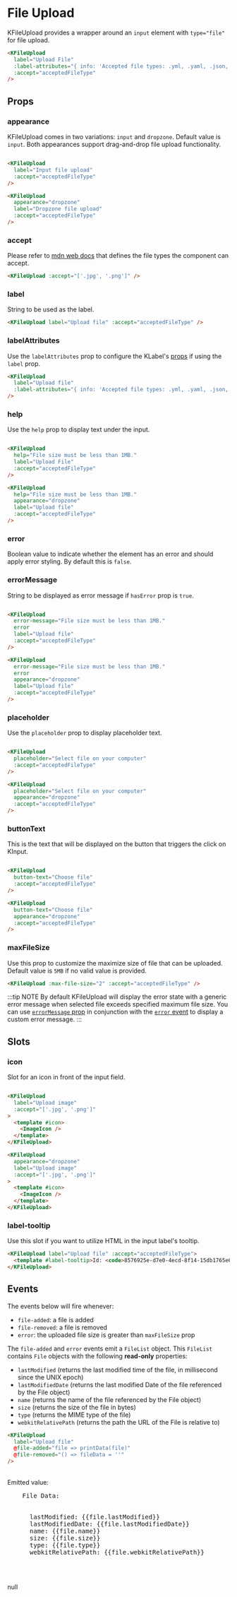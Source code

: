 # File Upload

KFileUpload provides a wrapper around an `input` element with `type="file"` for file upload.

<ClientOnly>
  <KFileUpload label="File upload" :label-attributes="{ info: `Accepted file types: ${acceptedFileType.join(', ')}` }" help="File size must be less than 1MB." :accept="acceptedFileType" />
</ClientOnly>

```html
<KFileUpload
  label="Upload File"
  :label-attributes="{ info: 'Accepted file types: .yml, .yaml, .json, .md, .markdown, image/*' }"
  :accept="acceptedFileType"
/>
```

## Props

### appearance

KFileUpload comes in two variations: `input` and `dropzone`. Default value is `input`. Both appearances support drag-and-drop file upload functionality.

<ClientOnly>
  <div class="vertical-spacing-container">
    <KFileUpload
      label="Input file upload"
      :accept="acceptedFileType"
    />
    <KFileUpload
      appearance="dropzone"
      label="Dropzone file upload"
      :accept="acceptedFileType"
    />
  </div>
</ClientOnly>

```html
<KFileUpload
  label="Input file upload"
  :accept="acceptedFileType"
/>

<KFileUpload
  appearance="dropzone"
  label="Dropzone file upload"
  :accept="acceptedFileType"
/>
```

### accept

Please refer to [mdn web docs](https://developer.mozilla.org/en-US/docs/Web/HTML/Element/input/file#accept) that defines the file types the component can accept.

<ClientOnly>
  <KFileUpload :accept="['.jpg', '.png']" />
</ClientOnly>

```html
<KFileUpload :accept="['.jpg', '.png']" />
```

### label

String to be used as the label.

<ClientOnly>
  <KFileUpload label="Upload file" :accept="acceptedFileType" />
</ClientOnly>

```html
<KFileUpload label="Upload file" :accept="acceptedFileType" />
```

### labelAttributes

Use the `labelAttributes` prop to configure the KLabel's [props](/components/label) if using the `label` prop.

<ClientOnly>
  <KFileUpload label="Upload file" :label-attributes="{ info: `Accepted file types: ${acceptedFileType.join(', ')}` }" :accept="acceptedFileType" />
</ClientOnly>

```html
<KFileUpload
  label="Upload file"
  :label-attributes="{ info: 'Accepted file types: .yml, .yaml, .json, .md, .markdown, image/*' }"
/>
```

### help

Use the `help` prop to display text under the input.

<ClientOnly>
  <div class="vertical-spacing-container">
    <KFileUpload
      label="Upload file"
      help="File size must be less than 1MB."
      :accept="acceptedFileType"
    />
    <KFileUpload
      appearance="dropzone"
      label="Upload file"
      help="File size must be less than 1MB."
      :accept="acceptedFileType"
    />
  </div>
</ClientOnly>

```html
<KFileUpload
  help="File size must be less than 1MB."
  label="Upload File"
  :accept="acceptedFileType"
/>

<KFileUpload
  help="File size must be less than 1MB."
  appearance="dropzone"
  label="Upload file"
  :accept="acceptedFileType"
/>
```

### error

Boolean value to indicate whether the element has an error and should apply error styling. By default this is `false`.

### errorMessage

String to be displayed as error message if `hasError` prop is `true`.

<ClientOnly>
  <div class="vertical-spacing-container">
    <KFileUpload
      error-message="File size must be less than 1MB."
      error
      label="Upload file"
      :accept="acceptedFileType"
    />
    <KFileUpload
      error-message="File size must be less than 1MB."
      error
      appearance="dropzone"
      label="Upload file"
      :accept="acceptedFileType"
    />
  </div>
</ClientOnly>

```html
<KFileUpload
  error-message="File size must be less than 1MB."
  error
  label="Upload file"
  :accept="acceptedFileType"
/>

<KFileUpload
  error-message="File size must be less than 1MB."
  error
  appearance="dropzone"
  label="Upload file"
  :accept="acceptedFileType"
/>
```

### placeholder

Use the `placeholder` prop to display placeholder text.

<ClientOnly>
  <div class="vertical-spacing-container">
    <KFileUpload
      placeholder="Select file on your computer"
      :accept="acceptedFileType"
    />
    <KFileUpload
      placeholder="Select file on your computer"
      appearance="dropzone"
      :accept="acceptedFileType"
    />
  </div>
</ClientOnly>

```html
<KFileUpload
  placeholder="Select file on your computer"
  :accept="acceptedFileType"
/>

<KFileUpload
  placeholder="Select file on your computer"
  appearance="dropzone"
  :accept="acceptedFileType"
/>
```

### buttonText

This is the text that will be displayed on the button that triggers the click on KInput.

<ClientOnly>
  <div class="vertical-spacing-container">
    <KFileUpload
      button-text="Choose file"
      :accept="acceptedFileType"
    />
    <KFileUpload
      button-text="Choose file"
      appearance="dropzone"
      :accept="acceptedFileType"
    />
  </div>
</ClientOnly>

```html
<KFileUpload
  button-text="Choose file"
  :accept="acceptedFileType"
/>

<KFileUpload
  button-text="Choose file"
  appearance="dropzone"
  :accept="acceptedFileType"
/>
```

### maxFileSize

Use this prop to customize the maximize size of file that can be uploaded. Default value is `5MB` if no valid value is provided.

<ClientOnly>
  <KFileUpload :max-file-size="2" :accept="['.jpg', '.png']" />
</ClientOnly>

```html
<KFileUpload :max-file-size="2" :accept="acceptedFileType" />
```

:::tip NOTE
By default KFileUpload will display the error state with a generic error message when selected file exceeds specified maximum file size. You can use [`errorMessage` prop](#errormessage) in conjunction with the [`error` event](#events) to display a custom error message.
:::

## Slots

### icon

Slot for an icon in front of the input field.

<ClientOnly>
  <div class="vertical-spacing-container">
    <KFileUpload
      label="Upload image"
      :accept="['.jpg', '.png']"
    >
      <template #icon>
        <ImageIcon />
      </template>
    </KFileUpload>
    <KFileUpload
      appearance="dropzone"
      label="Upload image"
      :accept="['.jpg', '.png']"
    >
      <template #icon>
        <ImageIcon />
      </template>
    </KFileUpload>
  </div>
</ClientOnly>

```html
<KFileUpload
  label="Upload image"
  :accept="['.jpg', '.png']"
>
  <template #icon>
    <ImageIcon />
  </template>
</KFileUpload>

<KFileUpload
  appearance="dropzone"
  label="Upload image"
  :accept="['.jpg', '.png']"
>
  <template #icon>
    <ImageIcon />
  </template>
</KFileUpload>
```

### label-tooltip

Use this slot if you want to utilize HTML in the input label's tooltip.

<ClientOnly>
  <KFileUpload label="Upload file" :accept="acceptedFileType">
    <template #label-tooltip>Id: <code>8576925e-d7e0-4ecd-8f14-15db1765e69a</code></template>
  </KFileUpload>
</ClientOnly>

```html
<KFileUpload label="Upload file" :accept="acceptedFileType">
  <template #label-tooltip>Id: <code>8576925e-d7e0-4ecd-8f14-15db1765e69a</code></template>
</KFileUpload>
```

## Events

The events below will fire whenever:

- `file-added`: a file is added
- `file-removed`: a file is removed
- `error`: the uploaded file size is greater than `maxFileSize` prop

The `file-added` and `error` events emit a `FileList` object. This `FileList` contains `File` objects with the following **read-only** properties:

- `lastModified` (returns the last modified time of the file, in millisecond since the UNIX epoch)
- `lastModifiedDate` (returns the last modified Date of the file referenced by the File object)
- `name` (returns the name of the file referenced by the File object)
- `size` (returns the size of the file in bytes)
- `type` (returns the MIME type of the file)
- `webkitRelativePath` (returns the path the URL of the File is relative to)

<ClientOnly>
  <KFileUpload label="Upload file" :label-attributes="{ info: `Accepted file types: ${acceptedFileType.join(', ')}` }" :accept="acceptedFileType" @file-added="file => printData(file)" @file-removed="() => fileData = ''" />
</ClientOnly>

```html
<KFileUpload
  label="Upload file"
  @file-added="file => printData(file)"
  @file-removed="() => fileData = ''"
/>
```

<br/>
<div>Emitted value:
  <pre v-if="fileData.length" class="emitted-value">
    File Data:
    <div v-for="(file) in fileData" :key="file.name">
      <span>lastModified: {{file.lastModified}}</span>
      <span>lastModifiedDate: {{file.lastModifiedDate}}</span>
      <span>name: {{file.name}}</span>
      <span>size: {{file.size}}</span>
      <span>type: {{file.type}}</span>
      <span>webkitRelativePath: {{file.webkitRelativePath}}</span>
    </div>
  </pre>
  <span v-else>null</span>
</div>

<script setup lang="ts">
import { ref } from 'vue'
import { ImageIcon } from '@kong/icons'

// Reactive data properties
const fileSize = ref<string>('')
const fileName = ref<string>('')
const imageSize = ref<string>('')
const imageName = ref<string>('')
const fileData = ref([])
const acceptedFileType = ref(['.yml', '.yaml', '.json', '.md', '.markdown', 'image/*'])

// Methods
const printData = (i) => {
  fileData.value = Array.from(i)
}
</script>

<style lang="scss" scoped>
.emitted-value {
  font-weight: $kui-font-size-20;
  overflow: hidden;
  background-color: $kui-color-background-neutral-weaker;
  padding-top: $kui-space-50;
}

.vertical-spacing-container {
  display: flex;
  flex-direction: column;
  gap: $kui-space-50;
}
</style>
